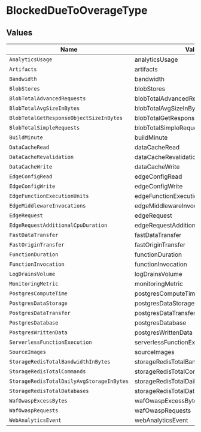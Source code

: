 # BlockedDueToOverageType


## Values

| Name                                      | Value                                     |
| ----------------------------------------- | ----------------------------------------- |
| `AnalyticsUsage`                          | analyticsUsage                            |
| `Artifacts`                               | artifacts                                 |
| `Bandwidth`                               | bandwidth                                 |
| `BlobStores`                              | blobStores                                |
| `BlobTotalAdvancedRequests`               | blobTotalAdvancedRequests                 |
| `BlobTotalAvgSizeInBytes`                 | blobTotalAvgSizeInBytes                   |
| `BlobTotalGetResponseObjectSizeInBytes`   | blobTotalGetResponseObjectSizeInBytes     |
| `BlobTotalSimpleRequests`                 | blobTotalSimpleRequests                   |
| `BuildMinute`                             | buildMinute                               |
| `DataCacheRead`                           | dataCacheRead                             |
| `DataCacheRevalidation`                   | dataCacheRevalidation                     |
| `DataCacheWrite`                          | dataCacheWrite                            |
| `EdgeConfigRead`                          | edgeConfigRead                            |
| `EdgeConfigWrite`                         | edgeConfigWrite                           |
| `EdgeFunctionExecutionUnits`              | edgeFunctionExecutionUnits                |
| `EdgeMiddlewareInvocations`               | edgeMiddlewareInvocations                 |
| `EdgeRequest`                             | edgeRequest                               |
| `EdgeRequestAdditionalCpuDuration`        | edgeRequestAdditionalCpuDuration          |
| `FastDataTransfer`                        | fastDataTransfer                          |
| `FastOriginTransfer`                      | fastOriginTransfer                        |
| `FunctionDuration`                        | functionDuration                          |
| `FunctionInvocation`                      | functionInvocation                        |
| `LogDrainsVolume`                         | logDrainsVolume                           |
| `MonitoringMetric`                        | monitoringMetric                          |
| `PostgresComputeTime`                     | postgresComputeTime                       |
| `PostgresDataStorage`                     | postgresDataStorage                       |
| `PostgresDataTransfer`                    | postgresDataTransfer                      |
| `PostgresDatabase`                        | postgresDatabase                          |
| `PostgresWrittenData`                     | postgresWrittenData                       |
| `ServerlessFunctionExecution`             | serverlessFunctionExecution               |
| `SourceImages`                            | sourceImages                              |
| `StorageRedisTotalBandwidthInBytes`       | storageRedisTotalBandwidthInBytes         |
| `StorageRedisTotalCommands`               | storageRedisTotalCommands                 |
| `StorageRedisTotalDailyAvgStorageInBytes` | storageRedisTotalDailyAvgStorageInBytes   |
| `StorageRedisTotalDatabases`              | storageRedisTotalDatabases                |
| `WafOwaspExcessBytes`                     | wafOwaspExcessBytes                       |
| `WafOwaspRequests`                        | wafOwaspRequests                          |
| `WebAnalyticsEvent`                       | webAnalyticsEvent                         |